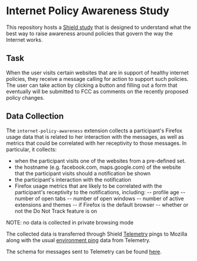 # Internet Policy Awareness Study
This repository hosts a [Shield study](https://wiki.mozilla.org/Firefox/Shield/Shield_Studies) that is designed to understand what the best way to raise awareness around policies that govern the way the Internet works.

## Task
When the user visits certain websites that are in support of healthy internet policies, they receive a message calling for action to support such policies. The user can take action by clicking a button and filling out a form that eventually will be submitted to FCC as comments on the recently proposed policy changes.

## Data Collection
The `internet-policy-awareness` extension collects a participant's Firefox usage data that is related to her interaction with the messages, as well as metrics that could be correlated with her receptivity to those messages. In particular, it collects:

- when the participant visits one of the websites from a pre-defined set.
- the hostname (e.g. facebook.com, maps.google.com) of the website that the participant visits should a notification be shown
- the participant's interaction with the notification
- Firefox usage metrics that are likely to be correlated with the participant's receptivity to the notifications, including:
	-- profile age
	-- number of open tabs
	-- number of open windows
	-- number of active extensions and themes
	-- if Firefox is the default browser
	-- whether or not the Do Not Track feature is on


NOTE: no data is collected in private browsing mode

The collected data is transferred through Shield [Telemetry](https://wiki.mozilla.org/T\elemetry) pings to Mozilla along with the usual [environment ping](http://gecko.readthedocs.io/en/latest/toolkit/components/telemetry/telemetry/data/environment.html) data from Telemetry. 

The schema for messages sent to Telemetry can be found [here](https://github.com/raymak/shield-internet-policy-awareness/blob/master/schemas/schema.json).
